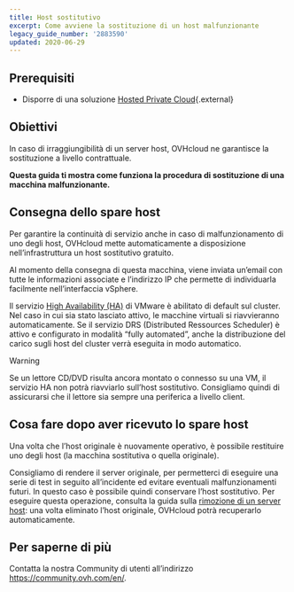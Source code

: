 ```yaml
---
title: Host sostitutivo
excerpt: Come avviene la sostituzione di un host malfunzionante
legacy_guide_number: '2883590'
updated: 2020-06-29
---
```



## Prerequisiti

- Disporre di una soluzione [Hosted Private Cloud](https://www.ovhcloud.com/it/enterprise/products/hosted-private-cloud/){.external}

## Obiettivi

In caso di irraggiungibilità di un server host, OVHcloud ne garantisce la sostituzione a livello contrattuale.

**Questa guida ti mostra come funziona la procedura di sostituzione di una macchina malfunzionante.**

## Consegna dello spare host

Per garantire la continuità di servizio anche in caso di malfunzionamento di uno degli host, OVHcloud mette automaticamente a disposizione nell’infrastruttura un host sostitutivo gratuito. 

Al momento della consegna di questa macchina, viene inviata un’email con tutte le informazioni associate e l’indirizzo IP che permette di individuarla facilmente nell’interfaccia vSphere.

Il servizio [High Availability (HA)](/pages/hosted_private_cloud/hosted_private_cloud_powered_by_vmware/vmware_ha_high_availability) di VMware è abilitato di default sul cluster. Nel caso in cui sia stato lasciato attivo, le macchine virtuali si riavvieranno automaticamente. Se il servizio DRS (Distributed Ressources Scheduler) è attivo e configurato in modalità “fully automated”, anche la distribuzione del carico sugli host del cluster verrà eseguita in modo automatico.

> [!warning]
> 
> Se un lettore CD/DVD risulta ancora montato o connesso su una VM, il servizio HA non potrà riavviarlo sull’host sostitutivo. Consigliamo quindi di assicurarsi che il lettore sia sempre una periferica a livello client.
>

## Cosa fare dopo aver ricevuto lo spare host

Una volta che l’host originale è nuovamente operativo, è possibile restituire uno degli host (la macchina sostitutiva o quella originale).

Consigliamo di rendere il server originale, per permetterci di eseguire una serie di test in seguito all’incidente ed evitare eventuali malfunzionamenti futuri. In questo caso è possibile quindi conservare l’host sostitutivo. Per eseguire questa operazione, consulta la guida sulla [rimozione di un server host](/pages/hosted_private_cloud/hosted_private_cloud_powered_by_vmware/delete_host): una volta eliminato l’host originale, OVHcloud potrà recuperarlo automaticamente.

## Per saperne di più

Contatta la nostra Community di utenti all’indirizzo <https://community.ovh.com/en/>.
